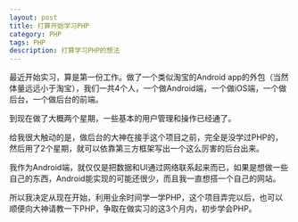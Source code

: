 ```yaml
---
layout: post
title: 打算开始学习PHP
category: PHP
tags: PHP
description: 打算学习PHP的想法
---
```


最近开始实习，算是第一份工作。做了一个类似淘宝的Android app的外包（当然体量远远小于淘宝），我们一共4个人，一个做Android端，一个做iOS端，一个做后台，一个做后台的前端。

到现在做了大概两个星期，一些基本的用户管理和操作已经通了。

给我很大触动的是，做后台的大神在接手这个项目之前，完全是没学过PHP的，然后用了2个星期，就可以依靠第三方框架写出一个这么厉害的后台出来。

我作为Android端，就仅仅是把数据和UI通过网络联系起来而已，如果是想做一些自己的东西，Android能实现的可能还很少，而且我一直想搭一个自己的网站。

所以我决定从现在开始，利用业余时间学一学PHP，这个项目弄完以后，也可以顺便向大神请教一下PHP，争取在做实习的这3个月内，初步学会PHP。
